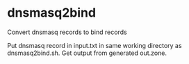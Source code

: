 # dnsmasq2bind
Convert dnsmasq records to bind records

Put dnsmasq record in input.txt in same working directory as dnsmasq2bind.sh.
Get output from generated out.zone.
